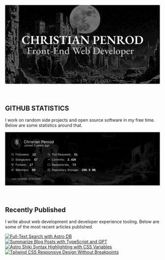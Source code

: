
<picture>
  <source media="(prefers-color-scheme: dark)" srcset="assets/banner.dark.png?v=c3a7f6f0-fabc-46b9-8020-7439ad71aa6d" width="843px" />
  <source media="(prefers-color-scheme: light)" srcset="assets/banner.light.png?v=c3a7f6f0-fabc-46b9-8020-7439ad71aa6d" width="843px" />
  <img src="assets/banner.dark.png?v=c3a7f6f0-fabc-46b9-8020-7439ad71aa6d" alt="Banner" width="843px" />
</picture>
<br />
<br />
<br />
<h2>GITHUB STATISTICS</h2>
<p>I work on random side projects and open source software in my free time. Below are some statistics around that.</p>
<picture>
  <source media="(prefers-color-scheme: dark)" srcset="assets/statistics.dark.png?v=c3a7f6f0-fabc-46b9-8020-7439ad71aa6d" width="843px" />
  <source media="(prefers-color-scheme: light)" srcset="assets/statistics.light.png?v=c3a7f6f0-fabc-46b9-8020-7439ad71aa6d" width="843px" />
  <img src="assets/statistics.dark.png?v=c3a7f6f0-fabc-46b9-8020-7439ad71aa6d" alt="Github Statistics" width="843px" />
</picture>
<br />
<br />
<br />
<h2>Recently Published</h2>
<p>I write about web development and developer experience tooling. Below are some of the most recent articles published.</p>
<a href="https://christianpenrod.com/blog/full-text-search-with-astro-db"><img src="https://christianpenrod.com/blog/full-text-search-with-astro-db.png?v=c3a7f6f0-fabc-46b9-8020-7439ad71aa6d" alt="Full-Text Search with Astro DB" width="421px" /></a>
<a href="https://christianpenrod.com/blog/summarize-blog-posts-with-typescript-and-gpt"><img src="https://christianpenrod.com/blog/summarize-blog-posts-with-typescript-and-gpt.png?v=c3a7f6f0-fabc-46b9-8020-7439ad71aa6d" alt="Summarize Blog Posts with TypeScript and GPT" width="421px" /></a>
<a href="https://christianpenrod.com/blog/astro-shiki-syntax-highlighting-with-css-variables"><img src="https://christianpenrod.com/blog/astro-shiki-syntax-highlighting-with-css-variables.png?v=c3a7f6f0-fabc-46b9-8020-7439ad71aa6d" alt="Astro Shiki Syntax Highlighting with CSS Variables" width="421px" /></a>
<a href="https://christianpenrod.com/blog/tailwindcss-responsive-design-without-breakpoints"><img src="https://christianpenrod.com/blog/tailwindcss-responsive-design-without-breakpoints.png?v=c3a7f6f0-fabc-46b9-8020-7439ad71aa6d" alt="Tailwind CSS Responsive Design Without Breakpoints" width="421px" /></a>
